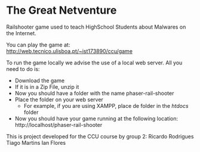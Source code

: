 # The Great Netventure

Railshooter game used to teach HighSchool Students about Malwares on the Internet.

You can play the game at:
http://web.tecnico.ulisboa.pt/~ist173890/ccu/game

To run the game locally we advise the use of a local web server.
All you need to do is:
* Download the game
* If it is in a Zip File, unzip it
* Now you should have a folder with the name phaser-rail-shooter
* Place the folder on your web server
  * For example, if you are using XAMPP, place de folder in the *htdocs* folder
* Now you should have your game running at the following location: http://localhost/phaser-rail-shooter

This is project developed for the CCU course by group 2:
Ricardo Rodrigues
Tiago Martins
Ian Flores
